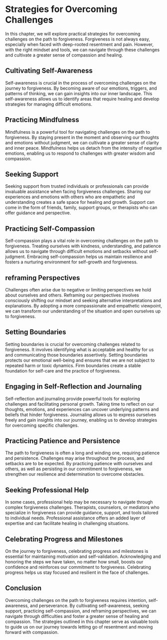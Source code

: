 Strategies for Overcoming Challenges
=============================================

In this chapter, we will explore practical strategies for overcoming challenges on the path to forgiveness. Forgiveness is not always easy, especially when faced with deep-rooted resentment and pain. However, with the right mindset and tools, we can navigate through these challenges and cultivate a greater sense of compassion and healing.

Cultivating Self-Awareness
--------------------------

Self-awareness is crucial in the process of overcoming challenges on the journey to forgiveness. By becoming aware of our emotions, triggers, and patterns of thinking, we can gain insights into our inner landscape. This self-awareness allows us to identify areas that require healing and develop strategies for managing difficult emotions.

Practicing Mindfulness
----------------------

Mindfulness is a powerful tool for navigating challenges on the path to forgiveness. By staying present in the moment and observing our thoughts and emotions without judgment, we can cultivate a greater sense of clarity and inner peace. Mindfulness helps us detach from the intensity of negative emotions, enabling us to respond to challenges with greater wisdom and compassion.

Seeking Support
---------------

Seeking support from trusted individuals or professionals can provide invaluable assistance when facing forgiveness challenges. Sharing our experiences and emotions with others who are empathetic and understanding creates a safe space for healing and growth. Support can come in the form of friends, family, support groups, or therapists who can offer guidance and perspective.

Practicing Self-Compassion
--------------------------

Self-compassion plays a vital role in overcoming challenges on the path to forgiveness. Treating ourselves with kindness, understanding, and patience allows us to navigate through difficult emotions and setbacks without self-judgment. Embracing self-compassion helps us maintain resilience and fosters a nurturing environment for self-growth and forgiveness.

reframing Perspectives
----------------------

Challenges often arise due to negative or limiting perspectives we hold about ourselves and others. Reframing our perspectives involves consciously shifting our mindset and seeking alternative interpretations and explanations. By adopting a more compassionate and empathetic viewpoint, we can transform our understanding of the situation and open ourselves up to forgiveness.

Setting Boundaries
------------------

Setting boundaries is crucial for overcoming challenges related to forgiveness. It involves identifying what is acceptable and healthy for us and communicating those boundaries assertively. Setting boundaries protects our emotional well-being and ensures that we are not subject to repeated harm or toxic dynamics. Firm boundaries create a stable foundation for self-care and the practice of forgiveness.

Engaging in Self-Reflection and Journaling
------------------------------------------

Self-reflection and journaling provide powerful tools for exploring challenges and facilitating personal growth. Taking time to reflect on our thoughts, emotions, and experiences can uncover underlying patterns and beliefs that hinder forgiveness. Journaling allows us to express ourselves freely and gain insights into our journey, enabling us to develop strategies for overcoming specific challenges.

Practicing Patience and Persistence
-----------------------------------

The path to forgiveness is often a long and winding one, requiring patience and persistence. Challenges may arise throughout the process, and setbacks are to be expected. By practicing patience with ourselves and others, as well as persisting in our commitment to forgiveness, we strengthen our resilience and determination to overcome obstacles.

Seeking Professional Help
-------------------------

In some cases, professional help may be necessary to navigate through complex forgiveness challenges. Therapists, counselors, or mediators who specialize in forgiveness can provide guidance, support, and tools tailored to individual needs. Professional assistance offers an added layer of expertise and can facilitate healing in challenging situations.

Celebrating Progress and Milestones
-----------------------------------

On the journey to forgiveness, celebrating progress and milestones is essential for maintaining motivation and self-validation. Acknowledging and honoring the steps we have taken, no matter how small, boosts our confidence and reinforces our commitment to forgiveness. Celebrating progress helps us stay focused and resilient in the face of challenges.

Conclusion
----------

Overcoming challenges on the path to forgiveness requires intention, self-awareness, and perseverance. By cultivating self-awareness, seeking support, practicing self-compassion, and reframing perspectives, we can navigate through difficulties and foster a greater sense of healing and compassion. The strategies outlined in this chapter serve as valuable tools to guide us on our journey towards letting go of resentment and moving forward with compassion.
